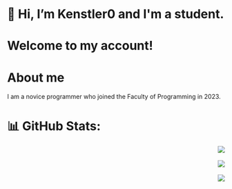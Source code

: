 # 👋 Hi, I’m Kenstler0 and I'm a student.
# Welcome to my account!
# About me
<p align="left">I am a novice programmer who joined the Faculty of Programming in 2023. </p>

# 📊 GitHub Stats:
<div align="right">
  
![](https://github-readme-stats.vercel.app/api?username=Kenstler0&theme=dark&hide_border=false&include_all_commits=false&count_private=false)<br/>
<br/>
![](https://github-readme-streak-stats.herokuapp.com/?user=Kenstler0&theme=dark&hide_border=false)<br/>
<br/>
![](https://github-readme-stats.vercel.app/api/top-langs/?username=Kenstler0&theme=dark&hide_border=false&include_all_commits=false&count_private=false&layout=compact)
</div>
<!---
Kenstler0/Kenstler0 is a ✨ special ✨ repository because its `README.md` (this file) appears on your GitHub profile.
You can click the Preview link to take a look at your changes.
--->
